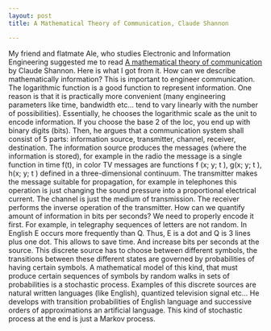 ```yaml
---
layout: post
title: A Mathematical Theory of Communication, Claude Shannon

---
```


My friend and flatmate Ale, who studies Electronic and Information Engineering suggested me to read [ A mathematical theory of communication](http://math.harvard.edu/~ctm/home/text/others/shannon/entropy/entropy.pdf) by Claude Shannon. Here is what I got from it.
How can we describe mathematically information?
This is important to engineer communication. The logarithmic function is a good function to represent information. One reason is that it is practically more convenient (many engineering parameters like time, bandwidth etc... tend to vary linearly with the number of possibilities). Essentially, he chooses the logarithmic scale as the unit to encode information. If you choose the base 2 of the loc, you end up with binary digits (bits).
Then, he argues that a communication system shall consist of 5 parts: information source, transmitter, channel, receiver, destination. The information source produces the messages (where the information is stored), for example in the radio the message is a single function in time f(t), in color TV messages are functions f (x; y; t ), g(x; y; t ), h(x; y; t ) defined in a three-dimensional continuum. The transmitter makes the message suitable for propagation, for example in telephones this operation is just changing the sound pressure into a proportional electrical current. The channel is just the medium of transmission. The receiver performs the inverse operation of the transmitter.
How can we quantify amount of information in bits per seconds? We need to properly encode it first.  For example, in telegraphy sequences of letters are not random. In English E occurs more frequently than Q. Thus, E is a dot and Q is 3 lines plus one dot. This allows to save time. And increase bits per seconds at the source. This discrete source has to choose between different symbols, the transitions between these different states are governed by probabilities of having certain symbols. A mathematical model of this kind, that must produce certain sequences of symbols by random walks in sets of probabilities is a stochastic process. Examples of this discrete sources are natural written languages (like English), quantized television signal etc...
He develops with transition probabilities of English language and successive orders of approximations an artificial language. This kind of stochastic process at the end is just a Markov process.
